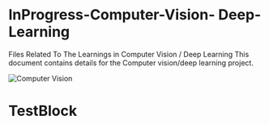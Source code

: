 # InProgress-Computer-Vision- Deep-Learning

Files Related To The Learnings in Computer Vision / Deep Learning 
This document contains details for the Computer vision/deep learning project.

![Computer Vision](https://d3njjcbhbojbot.cloudfront.net/api/utilities/v1/imageproxy/https://coursera-course-photos.s3.amazonaws.com/de/8a87108f2211e7b04e29ba33dce228/Deep-learning-for-computer-vision2.png?auto=format%2Ccompress&dpr=2.625)
# TestBlock

